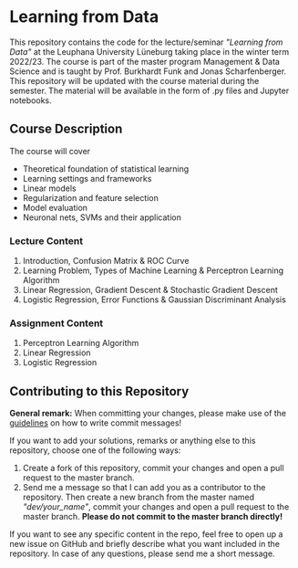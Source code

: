 # Learning from Data

This repository contains the code for the lecture/seminar *"Learning from Data"* at the Leuphana University Lüneburg
taking place in the winter term 2022/23. The course is part of the master program Management & Data Science and is
taught by Prof. Burkhardt Funk and Jonas Scharfenberger. This repository will be updated with the course material during
the semester. The material will be available in the form of .py files and Jupyter notebooks.

## Course Description

The course will cover

- Theoretical foundation of statistical learning
- Learning settings and frameworks
- Linear models
- Regularization and feature selection
- Model evaluation
- Neuronal nets, SVMs and their application

### Lecture Content

1. Introduction, Confusion Matrix & ROC Curve
2. Learning Problem, Types of Machine Learning & Perceptron Learning Algorithm
3. Linear Regression, Gradient Descent & Stochastic Gradient Descent
4. Logistic Regression, Error Functions & Gaussian Discriminant Analysis

### Assignment Content

1. Perceptron Learning Algorithm
2. Linear Regression
3. Logistic Regression

## Contributing to this Repository

**General remark:** When committing your changes, please make use of the [guidelines](https://gist.github.com/robertpainsi/b632364184e70900af4ab688decf6f53) on how to write commit messages!

If you want to add your solutions, remarks or anything else to this repository, choose one of the following ways:

1. Create a fork of this repository, commit your changes and open a pull request to the master branch.
2. Send me a message so that I can add you as a contributor to the repository. Then create a new branch from the master named *"dev/your_name"*, commit your changes and open a pull request to the master branch. **Please do not commit to the master branch directly!**

If you want to see any specific content in the repo, feel free to open up a new issue on GitHub and briefly describe what you want included in the repository. In case of any questions, please send me a short message.
